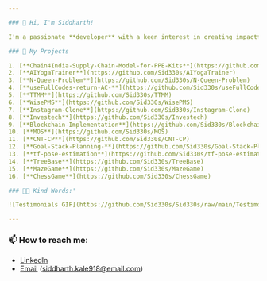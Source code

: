 ```yaml
---

### 👋 Hi, I'm Siddharth!

I'm a passionate **developer** with a keen interest in creating impactful software. Feel free to check out some of my work below! I’m open to new ideas and contributions, so if you have any interesting projects or questions, don’t hesitate to reach out.

### 🚀 My Projects

1. [**Chain4India-Supply-Chain-Model-for-PPE-Kits**](https://github.com/Sid330s/Chain4India-Supply-Chain-Model-for-PPE-Kits)  
2. [**AIYogaTrainer**](https://github.com/Sid330s/AIYogaTrainer)  
3. [**N-Queen-Problem**](https://github.com/Sid330s/N-Queen-Problem)  
4. [**useFullCodes-return-AC-**](https://github.com/Sid330s/useFullCodes-return-AC-)  
5. [**TTMM**](https://github.com/Sid330s/TTMM)  
6. [**WisePMS**](https://github.com/Sid330s/WisePMS)  
7. [**Instagram-Clone**](https://github.com/Sid330s/Instagram-Clone)  
8. [**Investech**](https://github.com/Sid330s/Investech)  
9. [**Blockchain-Implementation**](https://github.com/Sid330s/Blockchain-Implementation)  
10. [**MOS**](https://github.com/Sid330s/MOS)  
11. [**CNT-CP**](https://github.com/Sid330s/CNT-CP)  
12. [**Goal-Stack-Planning-**](https://github.com/Sid330s/Goal-Stack-Planning)  
13. [**tf-pose-estimation**](https://github.com/Sid330s/tf-pose-estimation)  
14. [**TreeBase**](https://github.com/Sid330s/TreeBase)  
15. [**MazeGame**](https://github.com/Sid330s/MazeGame)  
16. [**ChessGame**](https://github.com/Sid330s/ChessGame)

### 💬✨ Kind Words:'

![Testimonials GIF](https://github.com/Sid330s/Sid330s/raw/main/Testimonials.gif)

---
```


### 📫 How to reach me:
- [LinkedIn](https://www.linkedin.com/in/siddharth-kale-936922174)
- [Email](mailto:siddharth.kale918@email.com) (siddharth.kale918@email.com)



